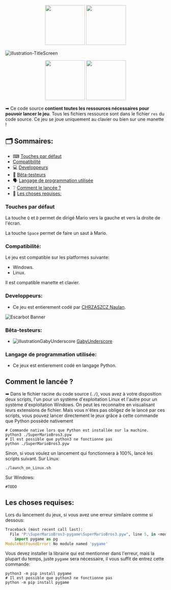 <p align="center">
<img src="https://img.shields.io/badge/Python-14354C?style=for-the-badge&logo=python&logoColor=white" width="125">
<img src="https://img.shields.io/badge/Pygame-15354C?style=for-the-badge&logo=python&logoColor=white" width="125">
</p>

![illustration-TitleScreen](https://eapi.pcloud.com/getpubthumb?code=XZzBbJZwEoDuWD0fJJRWCIYAEUjpBhiDCek&linkpassword=undefined&size=1280x345&crop=0&type=auto)

<p align="center">
<a href="https://www.chrz-development.fr"><img src="https://img.shields.io/badge/Website-FF7139?style=for-the-badge&logo=Firefox-Browser&logoColor=white" width="125"></a>
<a href="http://discord.chrz-development.fr"><img src="https://img.shields.io/badge/Discord-7289DA?style=for-the-badge&logo=discord&logoColor=white" width="125"></a>
</p>
 
➡ Ce code source **contient toutes les ressources nécessaires pour pouvoir lancer le jeu**. Tous les fichiers ressource sont dans le fichier `res` du code source. Ce jeu se joue uniquement au clavier ou bien sur une manette !

## **🗂 Sommaires:**
- ⌨ [Touches par défaut](#touches-par-défaut)
- [Compatibilité](#compatibilité)
- 💻 [Developpeurs](#developpeurs)
- 👷‍ [Bêta-testeurs](#bêta-testeurs)
- 🗣 [Langage de programmation utilisée](#langage-de-programmation-utilisée)
- ❔ [Comment le lancée ?](#comment-le-lancée-)
- 📑 [Les choses requises:](#les-choses-requises)

### Touches par défaut
La touche `Q` et `D` permet de dirigé Mario vers la gauche et vers la droite de l'écran.

La touche `Space` permet de faire un saut à Mario.


### Compatibilité:
Le jeu est compatible sur les platformes suivante:
- Windows.
- Linux.

Il est compatible manette et clavier.

### Developpeurs:
- Ce jeu est entierement codé par [CHRZASZCZ Naulan](https://www.instagram.com/naulan.chrzaszcz/).

![Escarbot Banner](https://eapi.pcloud.com/getpubthumb?code=XZmubJZO3RLKrQ4bwSiOupYtRg78SzGx3N7&linkpassword=undefined&size=1600x315&crop=0&type=auto)

### Bêta-testeurs:
- ![illustrationGabyUnderscore](https://eapi.pcloud.com/getpubthumb?code=XZwBbJZ34m6NkzajF5WX9eHQUDuyhK8drKy&linkpassword=undefined&size=20x20&crop=0&type=auto) [GabyUnderscore](https://www.twitch.tv/gabyunderscore)

### Langage de programmation utilisée:
- Ce jeux est entierement codé en langage Python.

## **Comment le lancée ?**
➡ Dans le fichier racine du code source (`./`), vous avez à votre disposition deux scripts, l'un pour un système d'exploitation 
Linux et l'autre pour un système d'exploitation Windows.
On peut les reconnaitre en visualisant leurs extensions de fichier. Mais vous n'êtes pas obligez de le lancé par ces 
scripts, vous pouvez lancer directement le jeux grâce à cette commande que Python possède nativement
```commandline
# Commande native lors que Python est installée sur la machine. 
python3 ./SuperMarioBros3.pyw
# Il est possible que python3 ne fonctionne pas
python ./SuperMarioBros3.pyw
```
Sinon, si vous voulez un lancement qui fonctionnera à 100%, lancé les scripts suivant.
Sur Linux:
```commandline
./launch_on_Linux.sh
```
Sur Windows:
```commandline
#TODO
```
## **Les choses requises:**
Lors du lancement du jeux, si vous avez une erreur similaire comme si dessous:
```python
Traceback (most recent call last):
  File "P:\SuperMarioBros3-pygame\SuperMarioBros3.pyw", line 5, in <module>
    import pygame as pg
ModuleNotFoundError: No module named 'pygame'
```
Vous devez installer la librairie qui est mentionner dans l'erreur, mais la plupart du temps, juste `pygame` sera 
nécessaire, il vous suffit de entrez cette commande:
```commandline
python3 -m pip install pygame
# Il est possible que python3 ne fonctionne pas
python -m pip install pygame
```
